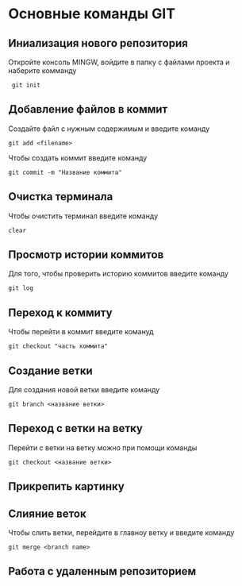 # Основные команды GIT

## Иниализация нового репозитория 

Откройте консоль MINGW, войдите в папку с файлами проекта и наберите комманду 
```
 git init
```

## Добавление файлов в коммит

Создайте файл с нужным содержимым и введите команду
```
git add <filename>
```
Чтобы создать коммит введите команду
```
git commit -m "Название коммита"
```
## Очистка терминала 

Чтобы очистить терминал введите команду
```
clear
```

## Просмотр истории коммитов 

Для того, чтобы проверить историю коммитов введите команду
```
git log
```
## Переход к коммиту 

Чтобы перейти в коммит введите комануд
```
git checkout "часть коммита"
```
## Создание ветки
Для создания новой ветки введите команду
```
git branch <название ветки>
```

## Переход с ветки на ветку
Перейти с ветки на ветку можно при помощи команды
```
git checkout <название ветки>
```
## Прикрепить картинку 

## Слияние веток

Чтобы слить ветки, перейдите в главноу ветку и введите команду
```
git merge <branch name>
```
 
## Работа с удаленным репозиторием 